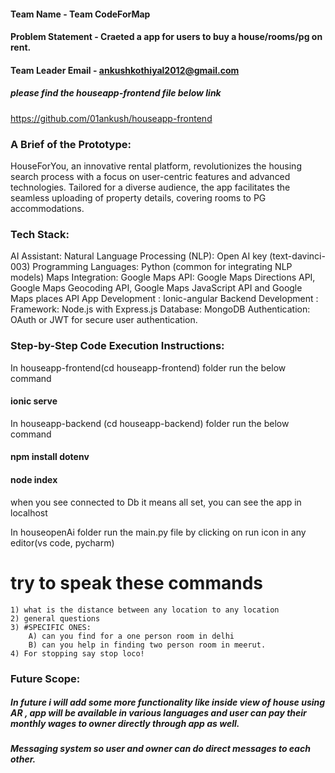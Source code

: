 #### Team Name - Team CodeForMap
#### Problem Statement - Craeted a app for users to buy a house/rooms/pg on rent.
#### Team Leader Email - ankushkothiyal2012@gmail.com

##### please find the houseapp-frontend file below link
https://github.com/01ankush/houseapp-frontend
### A Brief of the Prototype:
  HouseForYou, an innovative rental platform, revolutionizes the housing search process with a focus on user-centric features and advanced technologies. Tailored for a diverse audience, the app facilitates the seamless uploading of property details, covering rooms to PG accommodations.
  
### Tech Stack: 
AI Assistant:
Natural Language Processing (NLP): Open AI key (text-davinci-003)
Programming Languages: Python (common for integrating NLP models)
Maps Integration:
Google Maps API: Google Maps Directions API, Google Maps Geocoding API, Google Maps JavaScript API and Google Maps places API
App Development : Ionic-angular 
Backend Development : 
Framework: Node.js with Express.js 
Database: MongoDB 
Authentication: OAuth or JWT for secure user authentication.
   
### Step-by-Step Code Execution Instructions:
  In houseapp-frontend(cd houseapp-frontend)  folder run the below command
  #### ionic serve
  In houseapp-backend (cd houseapp-backend) folder run the below command
  #### npm install dotenv
  #### node index
  when you see connected to Db it means all set, you can see the app in localhost

  In houseopenAi folder run the main.py file by clicking on run icon in any editor(vs code, pycharm)
  # try to speak these commands 
    1) what is the distance between any location to any location 
    2) general questions 
    3) #SPECIFIC ONES:
        A) can you find for a one person room in delhi 
        B) can you help in finding two person room in meerut.
    4) For stopping say stop loco!
  
### Future Scope:
   ##### In future i will add some more functionality like inside view of house using AR , app will be available in various languages and user can pay their monthly wages to owner directly through app as well.
   ##### Messaging system so user and owner can do direct messages to each other.
   
